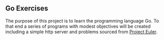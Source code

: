 ## Go Exercises

The purpose of this project is to learn the programming language Go. To that end a series of programs with modest objectives will be created including a simple http server and problems sourced from [Project Euler](https://projecteuler.net/).
